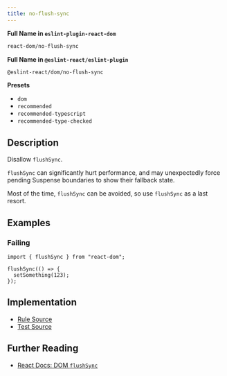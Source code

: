 ```yaml
---
title: no-flush-sync
---
```


**Full Name in `eslint-plugin-react-dom`**

```sh copy
react-dom/no-flush-sync
```

**Full Name in `@eslint-react/eslint-plugin`**

```sh copy
@eslint-react/dom/no-flush-sync
```

**Presets**

- `dom`
- `recommended`
- `recommended-typescript`
- `recommended-type-checked`

## Description

Disallow `flushSync`.

`flushSync` can significantly hurt performance, and may unexpectedly force pending Suspense boundaries to show their fallback state.

Most of the time, `flushSync` can be avoided, so use `flushSync` as a last resort.

## Examples

### Failing

```tsx
import { flushSync } from "react-dom";

flushSync(() => {
  setSomething(123);
});
```

## Implementation

- [Rule Source](https://github.com/Rel1cx/eslint-react/tree/main/packages/plugins/eslint-plugin-react-dom/src/rules/no-flush-sync.ts)
- [Test Source](https://github.com/Rel1cx/eslint-react/tree/main/packages/plugins/eslint-plugin-react-dom/src/rules/no-flush-sync.spec.ts)

## Further Reading

- [React Docs: DOM `flushSync`](https://react.dev/reference/react-dom/flushSync)

